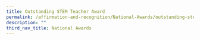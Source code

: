 ```yaml
---
title: Outstanding STEM Teacher Award
permalink: /affirmation-and-recognition/National-Awards/outstanding-stem-teacher-award
description: ""
third_nav_title: National Awards
---
```

